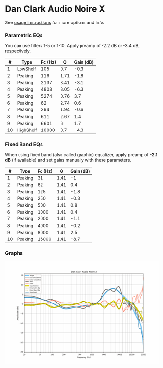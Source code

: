 # Dan Clark Audio Noire X
See [usage instructions](https://github.com/jaakkopasanen/AutoEq#usage) for more options and info.

### Parametric EQs
You can use filters 1-5 or 1-10. Apply preamp of -2.2 dB or -3.4 dB, respectively.

|   # | Type      |   Fc (Hz) |    Q |   Gain (dB) |
|-----|-----------|-----------|------|-------------|
|   1 | LowShelf  |       105 | 0.7  |        -0.3 |
|   2 | Peaking   |       116 | 1.71 |        -1.8 |
|   3 | Peaking   |      2137 | 3.41 |        -3.1 |
|   4 | Peaking   |      4808 | 3.05 |        -6.3 |
|   5 | Peaking   |      5274 | 0.76 |         3.7 |
|   6 | Peaking   |        62 | 2.74 |         0.6 |
|   7 | Peaking   |       294 | 1.94 |        -0.6 |
|   8 | Peaking   |       611 | 2.67 |         1.4 |
|   9 | Peaking   |      6601 | 6    |         1.7 |
|  10 | HighShelf |     10000 | 0.7  |        -4.3 |

### Fixed Band EQs
When using fixed band (also called graphic) equalizer, apply preamp of **-2.1 dB** (if available) and set gains manually with these parameters.

|   # | Type    |   Fc (Hz) |    Q |   Gain (dB) |
|-----|---------|-----------|------|-------------|
|   1 | Peaking |        31 | 1.41 |        -1   |
|   2 | Peaking |        62 | 1.41 |         0.4 |
|   3 | Peaking |       125 | 1.41 |        -1.8 |
|   4 | Peaking |       250 | 1.41 |        -0.3 |
|   5 | Peaking |       500 | 1.41 |         0.8 |
|   6 | Peaking |      1000 | 1.41 |         0.4 |
|   7 | Peaking |      2000 | 1.41 |        -1.1 |
|   8 | Peaking |      4000 | 1.41 |        -0.2 |
|   9 | Peaking |      8000 | 1.41 |         2.5 |
|  10 | Peaking |     16000 | 1.41 |        -8.7 |

### Graphs
![](./Dan%20Clark%20Audio%20Noire%20X.png)
